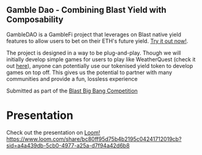## Gamble Dao - Combining Blast Yield with Composability

GambleDAO is a GambleFi project that leverages on Blast native yield features to allow users to bet on their ETH's future yield. [Try it out now!](https://gamble-dao.vercel.app/).

The project is designed in a way to be plug-and-play. Though we will initially develop simple games for users to play like WeatherQuest (check it out [here](https://weatherdao.vercel.app/)), anyone can potentially use our tokenised yield token to develop games on top off. This gives us the potential to partner with many communities and provide a fun, lossless experience

Submitted as part of the [Blast Big Bang Competition](https://blast.io/en/bigbang)

# Presentation
Check out the presentation on [Loom!](https://www.loom.com/share/bc80ff95d75b4b2195c04241712019cb?sid=a4a439db-5cb0-4977-a25a-d7f94a42d6b8)
https://www.loom.com/share/bc80ff95d75b4b2195c04241712019cb?sid=a4a439db-5cb0-4977-a25a-d7f94a42d6b8
